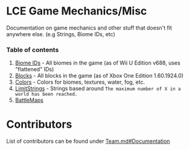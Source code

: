 ﻿# LCE Game Mechanics/Misc
Documentation on game mechanics and other stuff that doesn't fit anywhere else. (e.g Strings, Biome IDs, etc)

### Table of contents

1. [Biome IDs](BiomeIDs.md) - All biomes in the game (as of Wii U Edition v688, uses "flattened" IDs)
2. [Blocks](Blocks.md) - All blocks in the game (as of Xbox One Edition 1.60.1924.0)
3. [Colors](Colors.md) - Colors for biomes, textures, water, fog, etc.
4. [LimitStrings](LimitStrings.md) - Strings based around `The maximum number of X in a world has been reached.`
5. [BattleMaps](BattleMaps.md)

# Contributors
List of contributors can be found under [Team.md#Documentation](/Team.md#Documentation)